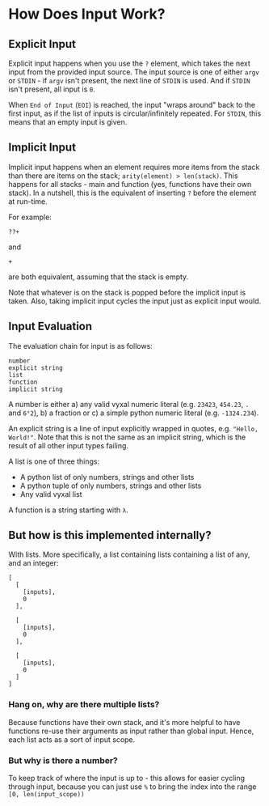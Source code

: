 # How Does Input Work?

## Explicit Input

Explicit input happens when you use the `?` element, which takes the next input from the provided input source. The input source is one of either `argv` or
`STDIN` - if `argv` isn't present, the next line of `STDIN` is used. And if `STDIN` isn't present, all input is `0`.

When `End of Input` (`EOI`) is reached, the input "wraps around" back to the first input, as if the list of inputs is circular/infinitely repeated. For `STDIN`, this
means that an empty input is given.

## Implicit Input

Implicit input happens when an element requires more items from the stack than there are items on the stack; `arity(element) > len(stack)`.
This happens for all stacks - main and function (yes, functions have their own stack). In a nutshell, this is the equivalent of inserting `?` before the
element at run-time.

For example:

```
??+
```

and

```
+
```

are both equivalent, assuming that the stack is empty.

Note that whatever is on the stack is popped before the implicit input is taken. Also, taking implicit input cycles the input just as explicit input would.

## Input Evaluation

The evaluation chain for input is as follows:

```
number
explicit string
list
function
implicit string
```

A number is either a) any valid vyxal numeric literal (e.g. `23423`, `454.23`, `.` and `6°2`), b) a fraction or c) a simple python numeric literal (e.g. `-1324.234`).

An explicit string is a line of input explicitly wrapped in quotes, e.g. `"Hello, World!"`. Note that this is not the same as an implicit string, which is the result of all other input types failing.

A list is one of three things:

- A python list of only numbers, strings and other lists
- A python tuple of only numbers, strings and other lists
- Any valid vyxal list

A function is a string starting with `λ`.

## But how is this implemented internally?

With lists. More specifically, a list containing lists containing a list of any, and an integer:

```
[
  [
    [inputs],
    0
  ],

  [
    [inputs],
    0
  ],

  [
    [inputs],
    0
  ]
]
```

### Hang on, why are there multiple lists?

Because functions have their own stack, and it's more helpful to have functions re-use their arguments as input rather than global input. Hence, each list acts as
a sort of input scope.

### But why is there a number?

To keep track of where the input is up to - this allows for easier cycling through input, because you can just use `%` to bring the index into the range
`[0, len(input_scope))`
